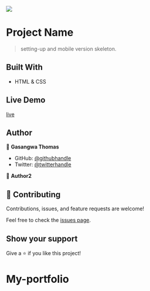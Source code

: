 
![](https://img.shields.io/badge/Microverse-blueviolet)

# Project Name

> setting-up and mobile version skeleton.


## Built With

- HTML & CSS
## Live Demo
 [live](https://gasangw.github.io/My-portfolio/)

## Author

👤 **Gasangwa Thomas**

- GitHub: [@githubhandle](https://github.com/gasangw)
- Twitter: [@twitterhandle](https://twitter.com/ThomasGasangwa)

👤 **Author2**

## 🤝 Contributing

Contributions, issues, and feature requests are welcome!

Feel free to check the [issues page](https://github.com/issues).

## Show your support

Give a ⭐️ if you like this project!



# My-portfolio


